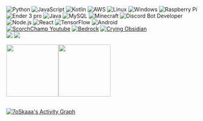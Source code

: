 ![Python](https://img.shields.io/badge/-Python-000?&logo=Python&style=for-the-badge&labelColor=555555)
![JavaScript](https://img.shields.io/badge/-JavaScript-000?&logo=JavaScript&style=for-the-badge&labelColor=111111)
![Kotlin](https://img.shields.io/badge/-Kotlin-000?&logo=Kotlin&style=for-the-badge&labelColor=F6891F)
![AWS](https://img.shields.io/badge/-AWS-000?&logo=Amazon-AWS&logoColor=F90&style=for-the-badge&labelColor=232f3e)
![Linux](https://img.shields.io/badge/-Linux-000?&logo=Linux&style=for-the-badge&labelColor=bbbbbb)
![Windows](https://img.shields.io/badge/-Windows-000?&logo=windows&style=for-the-badge&labelColor=555555)
![Raspberry Pi](https://img.shields.io/badge/-Raspberry%20Pi-000?&logo=raspberrypi&style=for-the-badge&labelColor=c7053d)
![Ender 3 pro](https://img.shields.io/badge/-Ender%203%20Pro-000?&logo=Ender3Pro&style=for-the-badge)
![Java](https://img.shields.io/badge/-Java-000?&logo=Java&style=for-the-badge&labelColor=EEBA4C)
![MySQL](https://img.shields.io/badge/-MySQL-000?&logo=MySQL&style=for-the-badge&labelColor=F29111)
![Minecraft](https://img.shields.io/badge/-Minecraft-000?&logo=Minecraft&style=for-the-badge&labelColor=555555)
![Discord Bot Developer](https://img.shields.io/badge/-Discord%20Bot%20Developer-000?&logo=Discord&style=for-the-badge&labelColor=2C2F33)
![Node.js](https://img.shields.io/badge/-Node.js-000?&logo=node.js&style=for-the-badge&labelColor=303030)
![React](https://img.shields.io/badge/-React-000?&logo=React&style=for-the-badge&labelColor=b4b7be)
![TensorFlow](https://img.shields.io/badge/-TensorFlow-000?&logo=TensorFlow&style=for-the-badge&labelColor=616161)
![Android](https://img.shields.io/badge/-ADB-000?&logo=Android&style=for-the-badge&labelColor=aaaaaa)
<br>
<a href="https://socialblade.com/youtube/c/scorchchamp2">![ScorchChamp Youtube](https://img.shields.io/badge/-Dutch%20Top%2023%20Youtuber-000?&logo=Youtube&style=flat-square&labelColor=c3312c)</a>
<a href="https://www.youtube.com/channel/UC37Fy80jwUvBQVDya-xcNZQ">![Bedrock](https://img.shields.io/badge/-Bedrock%20(automated%20channel)-000?&logo=Youtube&style=flat-square&labelColor=c3312c)</a>
<a href="https://www.youtube.com/channel/UCBTGa6dpn4KCFcjzPo2HiUg">![Crying Obsidian](https://img.shields.io/badge/-Crying%20Obsidian%20(automated%20channel)-000?&logo=Youtube&style=flat-square&labelColor=c3312c)</a>
<br>
<a href="https://www.youtube.com/channel/UC37Fy80jwUvBQVDya-xcNZQ">![](https://img.shields.io/youtube/channel/views/UC37Fy80jwUvBQVDya-xcNZQ?style=for-the-badge&labelColor=c3312c)</a>
<a href="https://www.youtube.com/channel/UCBTGa6dpn4KCFcjzPo2HiUg">![](https://img.shields.io/youtube/channel/views/UCBTGa6dpn4KCFcjzPo2HiUg?style=for-the-badge&labelColor=c3312c)</a>


<a href="https://scorchchamp.com/"><img height="137px" src="https://github-readme-stats.vercel.app/api?username=scorchchamp&hide_title=true&hide_border=true&show_icons=true&include_all_commits=true&count_private=true&line_height=21&text_color=000&icon_color=000&bg_color=0,ea6161,ffc64d,fffc4d,52fa5a&theme=graywhite" /><!-- wi*quL3fcV --><img height="137px" src="https://github-readme-stats.vercel.app/api/top-langs/?username=scorchchamp&hide_title=true&hide_border=true&layout=compact&langs_count=15&text_color=000&icon_color=fff&bg_color=0,52fa5a,4dfcff,c64dff&theme=graywhite" /></a>

  <br/>
   <a href="https://github.com/ScorchChamp"><img alt="7oSkaaa's Activity Graph" src="https://activity-graph.herokuapp.com/graph?username=ScorchChamp&custom_title=ScorchChamp's%20Contribution%20Graph&theme=react-dark" /></a>
  <br/>
